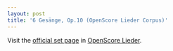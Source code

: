 ```yaml
---
layout: post
title: '6 Gesänge, Op.10 (OpenScore Lieder Corpus)'
---
```


Visit the [official set page] in [OpenScore Lieder].

[official set page]: https://musescore.com/openscore-lieder-corpus/sets/5109140
[OpenScore Lieder]: https://musescore.com/openscore-lieder-corpus

